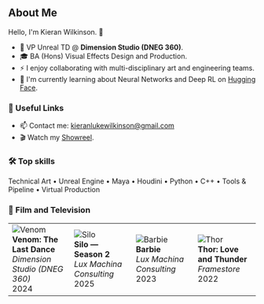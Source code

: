 ## About Me 

Hello, I'm Kieran Wilkinson. 👋

- 💼 VP Unreal TD @ **Dimension Studio (DNEG 360)**.
- 🎓 BA (Hons) Visual Effects Design and Production.
- ⚡ I enjoy collaborating with multi-disciplinary art and engineering teams.
- 🌱 I'm currently learning about Neural Networks and Deep RL on [Hugging Face](https://huggingface.co/learn/deep-rl-course/unit0/introduction).

### 🔗 Useful Links
- 📫 Contact me: kieranlukewilkinson@gmail.com
- 🎬 Watch my [Showreel](https://vimeo.com/kieranwilkinson/showreel).

### 🛠 Top skills
Technical Art • Unreal Engine • Maya • Houdini • Python • C++ • Tools & Pipeline • Virtual Production

### 🎥 Film and Television  
<table>
    <tr>
        <td width="25%">
            <img src="https://m.media-amazon.com/images/M/MV5BZDMyYWU4NzItZDY0MC00ODE2LTkyYTMtMzNkNDdmYmFhZDg0XkEyXkFqcGc@._V1_.jpg" alt="Venom"><br/>
            <b>Venom: The Last Dance</b><br/>
            <i>Dimension Studio (DNEG 360)</i><br/>
                        2024
        </td>
        <td width="25%">
            <img src="https://m.media-amazon.com/images/M/MV5BNjA5ODM4YTEtNDcxZi00N2ViLTg0MTgtNGQxNjBjZWY5YTk3XkEyXkFqcGc@._V1_.jpg" alt="Silo"><br/>
            <b>Silo — Season 2</b><br/>
            <i>Lux Machina Consulting</i><br/>
            2025
        </td>
        <td width="25%">
            <img src="https://m.media-amazon.com/images/M/MV5BYjI3NDU0ZGYtYjA2YS00Y2RlLTgwZDAtYTE2YTM5ZjE1M2JlXkEyXkFqcGc@._V1_.jpg" alt="Barbie"><br/>
            <b>Barbie</b><br/>
            <i>Lux Machina Consulting</i><br/>
            2023
        </td>
        <td width="25%">
            <img src="https://m.media-amazon.com/images/M/MV5BZjRiMDhiZjQtNjk5Yi00ZDcwLTkyYTEtMDc1NjdmNjFhNGIzXkEyXkFqcGc@._V1_.jpg" alt="Thor"><br/>
            <b>Thor: Love and Thunder</b><br/>
            <i>Framestore</i><br/>
            2022
        </td>
    </tr>
</table>

